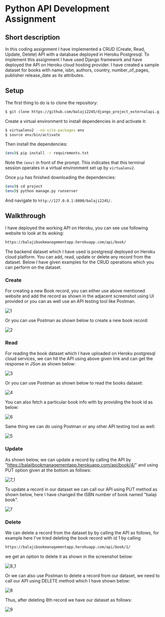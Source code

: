 # Python API Development Assignment

## Short description

In this coding assignment I have implemented a CRUD (Create, Read, Update, Delete) API with a database deployed in Heroku Postgresql.
To implement this assignment I have used Django framework and have deployed the API on Heroku cloud hosting provider. I have created a sample dataset for books with name, isbn,  authors, country, number_of_pages, publisher release_date as its attributes.

## Setup

The first thing to do is to clone the repository:

```sh
$ git clone https://github.com/balaji2245/django_project_externalapi.git
```

Create a virtual environment to install dependencies in and activate it:

```sh
$ virtualenv2 --no-site-packages env
$ source env/bin/activate
```

Then install the dependencies:

```sh
(env)$ pip install -r requirements.txt
```
Note the `(env)` in front of the prompt. This indicates that this terminal
session operates in a virtual environment set up by `virtualenv2`.

Once `pip` has finished downloading the dependencies:
```sh
(env)$ cd project
(env)$ python manage.py runserver
```
And navigate to `http://127.0.0.1:8000/balaji2245/`.


## Walkthrough

I have deployed the working API on Heroku, you can see use following website to look at its woking:

```sh
https://balajibookmanagementapp.herokuapp.com/api/book/
```
The backend dataset which I have used is postgresql deployed on Heroku cloud platform. You can add, read, update or delete any record from the dataset. Below I have given examples for the CRUD operations which you can perform on the dataset.


### Create
For creating a new Book record, you can either use above mentioned website and add the record as shown in the adjacent screenshot using UI provided or you can as well use an API testing tool like Postman.

![1](https://user-images.githubusercontent.com/40818500/141831935-6280ec51-4bf0-44a5-85b8-a2dd1d71a776.png)

Or you can use Postman as shown below to create a new book record:

![2](https://user-images.githubusercontent.com/40818500/141832711-92423c3e-96b5-46db-a70c-cade76eb10bf.png)


### Read
For reading the book dataset which I have uploaded on Heroku postgresql cloud services, we can hit the API using above given link and can get the response in JSon as shown below:

![3](https://user-images.githubusercontent.com/40818500/141833122-ac98973c-5993-40af-a757-a84f4b18fa2d.png)

Or you can use Postman as shown below to read the books dataset:

![4](https://user-images.githubusercontent.com/40818500/141834742-7700e1ba-d0f0-4734-be82-95decea76d68.png)

You can also fetch a particular book info with by providing the book id as below:

![6](https://user-images.githubusercontent.com/40818500/141839409-35de71c6-cb3f-4fb5-a4df-9b5c9b4830d3.png)

Same thing we can do using Postman or any other API testing tool as well:

![5](https://user-images.githubusercontent.com/40818500/141833854-75abf427-1d09-446e-8aad-654d1156483b.png)


### Update

As shown below, we can update a record by calling the API by "https://balajibookmanagementapp.herokuapp.com/api/book/4/" and using PUT option given at the bottom as follows:

![7_1](https://user-images.githubusercontent.com/40818500/141838896-6b2da5b9-c48b-4685-a7cf-8ba8b5ddb62d.png)

To update a record in our dataset we can call our API using PUT method as shown below, here I have changed the ISBN number of book named "balaji book".

![7](https://user-images.githubusercontent.com/40818500/141835248-992b75f3-2f47-444a-bd16-7bf98744201e.png)


### Delete

We can delete a record from the dataset by by calling the API as follows, for example here I've tried deleting the book record with id 1 by calling 
```sh
https://balajibookmanagementapp.herokuapp.com/api/book/1/
```
we get an option to delete it as shown in the screenshot below:

![8_1](https://user-images.githubusercontent.com/40818500/141837803-f5f0f7b7-c51f-439d-9ee5-e36c4ccb4067.png)

Or we can also use Postman to delete a record from our dataset, we need to call our API using DELETE method which I have shown below:

![8](https://user-images.githubusercontent.com/40818500/141837480-74085288-1bf2-4bb2-bd6b-c754d11f982c.png)

Thus, after deleting 8th record we have our dataset as follows:

![9](https://user-images.githubusercontent.com/40818500/141839766-6a0480d4-a0da-4274-b6b8-5ee4a6c8fb81.png)


